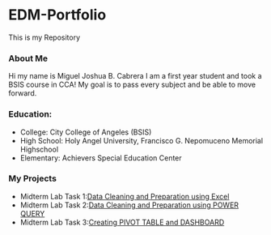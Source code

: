 # EDM-Portfolio
This is my Repository
### About Me
Hi my name is Miguel Joshua B. Cabrera I am a first year student and took a BSIS course in CCA!
My goal is to pass every subject and be able to move forward.
### Education:
- College: City College of Angeles (BSIS)
- High School: Holy Angel University, Francisco G. Nepomuceno Memorial Highschool
- Elementary: Achievers Special Education Center
### My Projects
- Midterm Lab Task 1:[Data Cleaning and Preparation using Excel](https://mcab3.github.io/Midterm-Lab-Task-1/)
- Midterm Lab Task 2:[Data Cleaning and Preparation using POWER QUERY](https://mcab3.github.io/Midterm-Lab-Task-2/)
- Midterm Lab Task 3:[Creating PIVOT TABLE and DASHBOARD](https://mcab3.github.io/Midterm-Lab-Task-3/)
